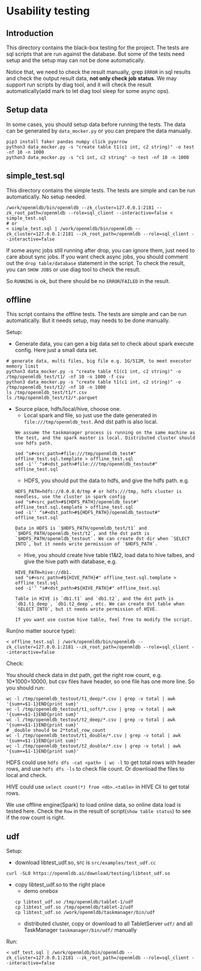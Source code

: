 # Usability testing

## Introduction

This directory contains the black-box testing for the project. The tests are sql scripts that are run against the database. But some of the tests need setup and the setup may can not be done automatically.

Notice that, we need to check the result manually, grep `ERROR` in sql results and check the output result data, **not only check job status**. We may support run scripts by diag tool, and it will check the result automatically(add mark to let diag tool sleep for some async ops).

## Setup data

In some cases, you should setup data before running the tests. The data can be generated by `data_mocker.py` or you can prepare the data manually.
```
pip3 install faker pandas numpy click pyarrow
python3 data_mocker.py -s "create table t1(c1 int, c2 string)" -o test -nf 10 -n 1000
python3 data_mocker.py -s "c1 int, c2 string" -o test -nf 10 -n 1000
```

## simple_test.sql

This directory contains the simple tests. The tests are simple and can be run automatically. No setup needed.

```shell
/work/openmldb/bin/openmldb --zk_cluster=127.0.0.1:2181 --zk_root_path=/openmldb --role=sql_client --interactive=false < simple_test.sql
# or
< simple_test.sql | /work/openmldb/bin/openmldb --zk_cluster=127.0.0.1:2181 --zk_root_path=/openmldb --role=sql_client --interactive=false
```

If some async jobs still running after drop, you can ignore them, just need to care about sync jobs. If you want check async jobs, you should comment out the `drop table/database` statement in the script. To check the result, you can `SHOW JOBS` or use diag tool to check the result.

So `RUNNING` is ok, but there should be no `ERROR`/`FAILED` in the result.

## offline

This script contains the offline tests. The tests are simple and can be run automatically. But it needs setup, may needs to be done manually.

Setup:

- Generate data, you can gen a big data set to check about spark execute config. Here just a small data set.
```
# generate data, multi files, big file e.g. 1G/512M, to meet executor memory limit
python3 data_mocker.py -s "create table t1(c1 int, c2 string)" -o /tmp/openmldb_test/t1/ -nf 10 -n 1000 -f csv
python3 data_mocker.py -s "create table t1(c1 int, c2 string)" -o /tmp/openmldb_test/t2/ -nf 10 -n 1000
ls /tmp/openmldb_test/t1/*.csv
ls /tmp/openmldb_test/t2/*.parquet
```

- Source place, hdfs/local/hive, choose one.
    - Local spark and file, so just use the date generated in `file:///tmp/openmldb_test`. And dst path is also local.
    ```{note}
    We assume the taskmanager process is running on the same machine as the test, and the spark master is local. Distributed cluster should use hdfs path.
    ```
    ```
    sed "s#<src_path>#file:///tmp/openmldb_test#" offline_test.sql.template > offline_test.sql
    sed -i'' "s#<dst_path>#file:///tmp/openmldb_testout#" offline_test.sql
    ```
    - HDFS, you should put the data to hdfs, and give the hdfs path. e.g. 
    ```
    HDFS_PATH=hdfs://0.0.0.0/tmp # or hdfs:///tmp, hdfs cluster is needless, use the cluster in spark config
    sed "s#<src_path>#${HDFS_PATH}/openmldb_test#" offline_test.sql.template > offline_test.sql
    sed -i'' "s#<dst_path>#${HDFS_PATH}/openmldb_testout#" offline_test.sql
    ```
    ```{note}
    Data in HDFS is `$HDFS_PATH/openmldb_test/t1` and `$HDFS_PATH/openmldb_test/t2`, and the dst path is `$HDFS_PATH/openmldb_testout`. We can create dst dir when `SELECT INTO`, but it needs write permission of `$HDFS_PATH`. 
    ```
    - Hive, you should create hive table t1&t2, load data to hive talbes, and give the hive path with database, e.g. 
    ```
    HIVE_PATH=hive://db1.
    sed "s#<src_path>#${HIVE_PATH}#" offline_test.sql.template > offline_test.sql
    sed -i'' "s#<dst_path>#${HIVE_PATH}#" offline_test.sql
    ```
    ```{note}
    Table in HIVE is `db1.t1` and `db1.t2`, and the dst path is `db1.t1_deep`, `db1.t2_deep`, etc. We can create dst table when `SELECT INTO`, but it needs write permission of HIVE.

    If you want use custom hive table, feel free to modify the script.
    ```

Run(no matter source type):
```
< offline_test.sql | /work/openmldb/bin/openmldb --zk_cluster=127.0.0.1:2181 --zk_root_path=/openmldb --role=sql_client --interactive=false
```

Check:

You should check data in dst path, get the right row count, e.g. 10*1000=10000, but csv files have header, so one file has one more line. So you should run:
```
wc -l /tmp/openmldb_testout/t1_deep/*.csv | grep -v total | awk '{sum+=$1-1}END{print sum}'
wc -l /tmp/openmldb_testout/t1_soft/*.csv | grep -v total | awk '{sum+=$1-1}END{print sum}'
wc -l /tmp/openmldb_testout/t2_deep/*.csv | grep -v total | awk '{sum+=$1-1}END{print sum}'
# _double should be 2*total_row_count
wc -l /tmp/openmldb_testout/t1_double/*.csv | grep -v total | awk '{sum+=$1-1}END{print sum}'
wc -l /tmp/openmldb_testout/t2_double/*.csv | grep -v total | awk '{sum+=$1-1}END{print sum}'
```

HDFS could use ```hdfs dfs -cat <path> | wc -l``` to get total rows with header rows, and use `hdfs dfs -ls` to check file count. Or download the files to local and check.

HIVE could use `select count(*) from <db>.<table>` in HIVE Cli to get total rows.

We use offline engine(Spark) to load online data, so online data load is tested here. Check the `Row` in the result of script(`show table status`) to see if the row count is right.

## udf

Setup:
- download libtest_udf.so, src is `src/examples/test_udf.cc`
```
curl -SLO https://openmldb.ai/download/testing/libtest_udf.so
```
- copy libtest_udf.so to the right place
    - demo onebox
    ```shell
    cp libtest_udf.so /tmp/openmldb/tablet-1/udf
    cp libtest_udf.so /tmp/openmldb/tablet-2/udf
    cp libtest_udf.so /work/openmldb/taskmanager/bin/udf
    ```
    - distributed cluster, copy or download to all TabletServer `udf/` and all TaskManager `taskmanager/bin/udf/` manually

Run:
```
< udf_test.sql | /work/openmldb/bin/openmldb --zk_cluster=127.0.0.1:2181 --zk_root_path=/openmldb --role=sql_client --interactive=false
```
